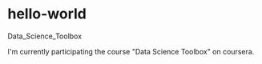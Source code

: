 # hello-world
Data_Science_Toolbox


I'm currently participating the course "Data Science Toolbox" on coursera.
